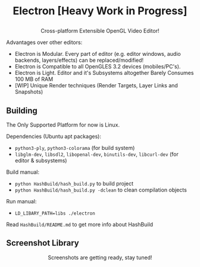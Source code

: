 # <h1><p align="center">Electron [Heavy Work in Progress]</p></h1>
<p align="center">Cross-platform Extensible OpenGL Video Editor!</p>

Advantages over other editors:
* Electron is Modular. Every part of editor (e.g. editor windows, audio backends, layers/effects) can be replaced/modified!
* Electron is Compatible to all OpenGLES 3.2 devices (mobiles/PC's). 
* Electron is Light. Editor and it's Subsystems altogether Barely Consumes 100 MB of RAM
* [WIP] Unique Render techniques (Render Targets, Layer Links and Snapshots) 

## Building
The Only Supported Platform for now is Linux.

Dependencies (Ubuntu apt packages):
* `python3-ply`, `python3-colorama` (for build system)
* `libglm-dev`, `libsdl2`, `libopenal-dev`, `binutils-dev`, `libcurl-dev` (for editor & subsystems)

Build manual:
* `python HashBuild/hash_build.py` to build project
* `python HashBuild/hash_build.py -dclean` to clean compilation objects

Run manual:
* `LD_LIBARY_PATH=libs ./electron`

Read `HashBuild/README.md` to get more info about HashBuild


## Screenshot Library
<p align="center">Screenshots are getting ready, stay tuned!</p>
